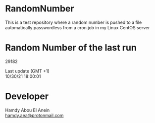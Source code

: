 # RandomNumber    
This is a test repository where a random number is pushed to a file automatically passwordless from a cron job in my Linux CentOS server    
# Random Number of the last run   
29182
      
Last update (GMT +1)    
10/30/21 18:00:01
# Developer    
Hamdy Abou El Anein   
hamdy.aea@protonmail.com

